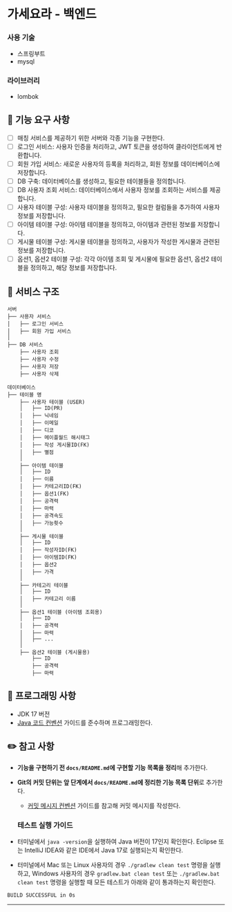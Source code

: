 # 가세요라 - 백엔드

### 사용 기술
- 스프링부트
- mysql

### 라이브러리
- lombok

## 🚀 기능 요구 사항

- [ ] 매칭 서비스를 제공하기 위한 서버와 각종 기능을 구현한다.
- [ ] 로그인 서비스: 사용자 인증을 처리하고, JWT 토큰을 생성하여 클라이언트에게 반환합니다.
- [ ] 회원 가입 서비스: 새로운 사용자의 등록을 처리하고, 회원 정보를 데이터베이스에 저장합니다.
- [ ] DB 구축: 데이터베이스를 생성하고, 필요한 테이블들을 정의합니다.
- [ ] DB 사용자 조회 서비스: 데이터베이스에서 사용자 정보를 조회하는 서비스를 제공합니다.
- [ ] 사용자 테이블 구성: 사용자 테이블을 정의하고, 필요한 컬럼들을 추가하여 사용자 정보를 저장합니다.
- [ ] 아이템 테이블 구성: 아이템 테이블을 정의하고, 아이템과 관련된 정보를 저장합니다.
- [ ] 게시물 테이블 구성: 게시물 테이블을 정의하고, 사용자가 작성한 게시물과 관련된 정보를 저장합니다.
- [ ] 옵션1, 옵션2 테이블 구성: 각각 아이템 조회 및 게시물에 필요한 옵션1, 옵션2 테이블을 정의하고, 해당 정보를 저장합니다.

## 👀 서비스 구조

```
서버
├── 사용자 서비스
│   ├── 로그인 서비스
│   ├── 회원 가입 서비스
│   
├── DB 서비스
    ├── 사용자 조회
    ├── 사용자 수정
    ├── 사용자 저장
    ├── 사용자 삭제

데이터베이스
├── 테이블 명
    ├── 사용자 테이블 (USER)
    │   ├── ID(PR)
    │   ├── 닉네임
    │   ├── 이메일
    │   ├── 디코
    │   ├── 메이플월드 해시태그
    │   ├── 작성 게시물ID(FK)
    │   ├── 별점
    │   
    ├── 아이템 테이블
    │   ├── ID
    │   ├── 이름
    │   ├── 카테고리ID(FK)
    │   ├── 옵션1(FK)
    │   ├── 공격력
    │   ├── 마력
    │   ├── 공격속도
    │   ├── 가능횟수
    │   
    ├── 게시물 테이블
    │   ├── ID
    │   ├── 작성자ID(FK)
    │   ├── 아이템ID(FK)
    │   ├── 옵션2
    │   ├── 가격
    │   
    ├── 카테고리 테이블
    │   ├── ID
    │   ├── 카테고리 이름
    │   
    ├── 옵션1 테이블 (아이템 조회용)
    │   ├── ID
    │   ├── 공격력
    │   ├── 마력
    │   ├── ...
    │   
    ├── 옵션2 테이블 (게시물용)
        ├── ID
        ├── 공격력
        ├── 마력

```


## 🎯 프로그래밍 사항

- JDK 17 버전
- [Java 코드 컨벤션](https://github.com/woowacourse/woowacourse-docs/tree/master/styleguide/java) 가이드를 준수하며 프로그래밍한다.



## ✏️ 참고 사항

- **기능을 구현하기 전 `docs/README.md`에 구현할 기능 목록을 정리**해 추가한다.
- **Git의 커밋 단위는 앞 단계에서 `docs/README.md`에 정리한 기능 목록 단위**로 추가한다.
  - [커밋 메시지 컨벤션](https://gist.github.com/stephenparish/9941e89d80e2bc58a153) 가이드를 참고해 커밋 메시지를 작성한다.

  ### 테스트 실행 가이드

- 터미널에서 `java -version`을 실행하여 Java 버전이 17인지 확인한다.
  Eclipse 또는 IntelliJ IDEA와 같은 IDE에서 Java 17로 실행되는지 확인한다.
- 터미널에서 Mac 또는 Linux 사용자의 경우 `./gradlew clean test` 명령을 실행하고,
  Windows 사용자의 경우 `gradlew.bat clean test` 또는 `./gradlew.bat clean test` 명령을 실행할 때 모든 테스트가 아래와 같이 통과하는지 확인한다.

```
BUILD SUCCESSFUL in 0s
```

---